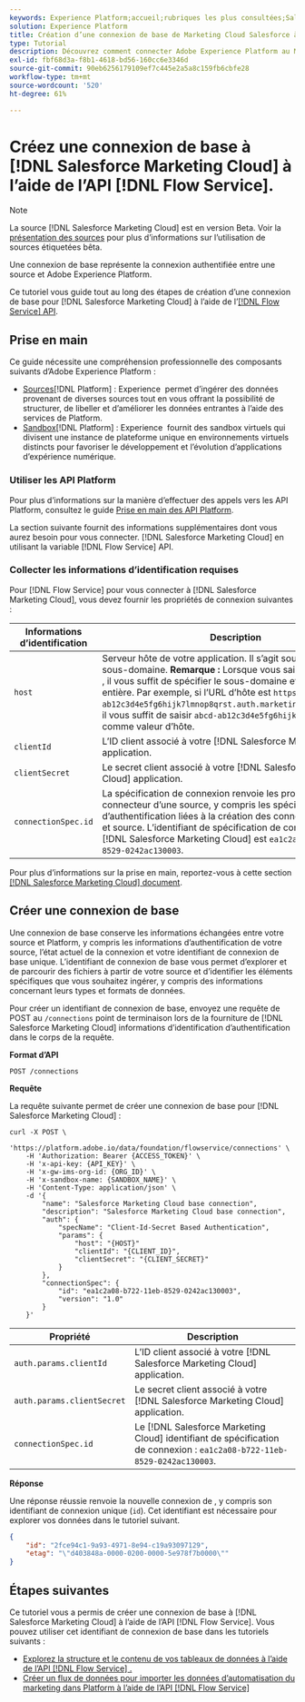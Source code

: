```yaml
---
keywords: Experience Platform;accueil;rubriques les plus consultées;Salesforce marketing cloud;Marketing Cloud Salesforce
solution: Experience Platform
title: Création d’une connexion de base de Marketing Cloud Salesforce à l’aide de l’API Flow Service
type: Tutorial
description: Découvrez comment connecter Adobe Experience Platform au Marketing Cloud Salesforce à l’aide de l’API Flow Service.
exl-id: fbf68d3a-f8b1-4618-bd56-160cc6e3346d
source-git-commit: 90eb6256179109ef7c445e2a5a8c159fb6cbfe28
workflow-type: tm+mt
source-wordcount: '520'
ht-degree: 61%

---
```


# Créez une connexion de base à [!DNL Salesforce Marketing Cloud] à l’aide de l’API [!DNL Flow Service].

>[!NOTE]
>
>La source [!DNL Salesforce Marketing Cloud] est en version Beta. Voir la [présentation des sources](../../../../home.md#terms-and-conditions) pour plus d’informations sur l’utilisation de sources étiquetées bêta. 

Une connexion de base représente la connexion authentifiée entre une source et Adobe Experience Platform.

Ce tutoriel vous guide tout au long des étapes de création dʼune connexion de base pour [!DNL Salesforce Marketing Cloud] à l’aide de l’[[!DNL Flow Service] API](https://www.adobe.io/experience-platform-apis/references/flow-service/).

## Prise en main

Ce guide nécessite une compréhension professionnelle des composants suivants d’Adobe Experience Platform :

* [Sources](../../../../home.md)[!DNL Platform] : Experience  permet d’ingérer des données provenant de diverses sources tout en vous offrant la possibilité de structurer, de libeller et d’améliorer les données entrantes à l’aide des services de Platform.
* [Sandbox](../../../../../sandboxes/home.md)[!DNL Platform] : Experience  fournit des sandbox virtuels qui divisent une instance de plateforme unique en environnements virtuels distincts pour favoriser le développement et l’évolution d’applications d’expérience numérique.

### Utiliser les API Platform

Pour plus d’informations sur la manière d’effectuer des appels vers les API Platform, consultez le guide [Prise en main des API Platform](../../../../../landing/api-guide.md).

La section suivante fournit des informations supplémentaires dont vous aurez besoin pour vous connecter. [!DNL Salesforce Marketing Cloud] en utilisant la variable [!DNL Flow Service] API.

### Collecter les informations d’identification requises

Pour [!DNL Flow Service] pour vous connecter à [!DNL Salesforce Marketing Cloud], vous devez fournir les propriétés de connexion suivantes :

| Informations d’identification | Description |
| ---------- | ----------- |
| `host` | Serveur hôte de votre application. Il s’agit souvent de votre sous-domaine. **Remarque :** Lorsque vous saisissez votre `host` , il vous suffit de spécifier le sous-domaine et non l’URL entière. Par exemple, si l’URL d’hôte est `https://abcd-ab12c3d4e5fg6hijk7lmnop8qrst.auth.marketingcloudapis.com/`, il vous suffit de saisir `abcd-ab12c3d4e5fg6hijk7lmnop8qrst` comme valeur d’hôte. |
| `clientId` | L’ID client associé à votre [!DNL Salesforce Marketing Cloud] application. |
| `clientSecret` | Le secret client associé à votre [!DNL Salesforce Marketing Cloud] application. |
| `connectionSpec.id` | La spécification de connexion renvoie les propriétés du connecteur d’une source, y compris les spécifications d’authentification liées à la création des connexions de base et source. L’identifiant de spécification de connexion pour [!DNL Salesforce Marketing Cloud] est `ea1c2a08-b722-11eb-8529-0242ac130003`. |

Pour plus d’informations sur la prise en main, reportez-vous à cette section [[!DNL Salesforce Marketing Cloud] document](https://developer.salesforce.com/docs/atlas.en-us.mc-apis.meta/mc-apis/authentication.htm).

## Créer une connexion de base

Une connexion de base conserve les informations échangées entre votre source et Platform, y compris les informations d’authentification de votre source, l’état actuel de la connexion et votre identifiant de connexion de base unique. L’identifiant de connexion de base vous permet d’explorer et de parcourir des fichiers à partir de votre source et d’identifier les éléments spécifiques que vous souhaitez ingérer, y compris des informations concernant leurs types et formats de données.

Pour créer un identifiant de connexion de base, envoyez une requête de POST au `/connections` point de terminaison lors de la fourniture de [!DNL Salesforce Marketing Cloud] informations d’identification d’authentification dans le corps de la requête.

**Format d’API**

```https
POST /connections
```

**Requête**

La requête suivante permet de créer une connexion de base pour [!DNL Salesforce Marketing Cloud] :

```shell
curl -X POST \
    'https://platform.adobe.io/data/foundation/flowservice/connections' \
    -H 'Authorization: Bearer {ACCESS_TOKEN}' \
    -H 'x-api-key: {API_KEY}' \
    -H 'x-gw-ims-org-id: {ORG_ID}' \
    -H 'x-sandbox-name: {SANDBOX_NAME}' \
    -H 'Content-Type: application/json' \
    -d '{
        "name": "Salesforce Marketing Cloud base connection",
        "description": "Salesforce Marketing Cloud base connection",
        "auth": {
            "specName": "Client-Id-Secret Based Authentication",
            "params": {
                "host": "{HOST}"
                "clientId": "{CLIENT_ID}",
                "clientSecret": "{CLIENT_SECRET}"
            }
        },
        "connectionSpec": {
            "id": "ea1c2a08-b722-11eb-8529-0242ac130003",
            "version": "1.0"
        }
    }'
```

| Propriété | Description |
| -------- | ----------- |
| `auth.params.clientId` | L’ID client associé à votre [!DNL Salesforce Marketing Cloud] application. |
| `auth.params.clientSecret` | Le secret client associé à votre [!DNL Salesforce Marketing Cloud] application. |
| `connectionSpec.id` | Le [!DNL Salesforce Marketing Cloud] identifiant de spécification de connexion : `ea1c2a08-b722-11eb-8529-0242ac130003`. |

**Réponse**

Une réponse réussie renvoie la nouvelle connexion de , y compris son identifiant de connexion unique (`id`). Cet identifiant est nécessaire pour explorer vos données dans le tutoriel suivant.

```json
{
    "id": "2fce94c1-9a93-4971-8e94-c19a93097129",
    "etag": "\"d403848a-0000-0200-0000-5e978f7b0000\""
}
```

## Étapes suivantes

Ce tutoriel vous a permis de créer une connexion de base à [!DNL Salesforce Marketing Cloud] à l’aide de l’API [!DNL Flow Service]. Vous pouvez utiliser cet identifiant de connexion de base dans les tutoriels suivants : 

* [Explorez la structure et le contenu de vos tableaux de données à l’aide de l’API  [!DNL Flow Service] .](../../explore/tabular.md)
* [Créer un flux de données pour importer les données d’automatisation du marketing dans Platform à l’aide de l’API  [!DNL Flow Service] ](../../collect/marketing-automation.md)
